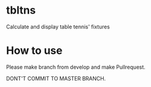 # tbltns
Calculate and display table tennis' fixtures

# How to use
Please make branch from develop and make Pullrequest.

DONT'T COMMIT TO MASTER BRANCH.
